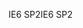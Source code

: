 <span data-ttu-id="c895f-101">IE6 SP2</span><span class="sxs-lookup"><span data-stu-id="c895f-101">IE6 SP2</span></span>